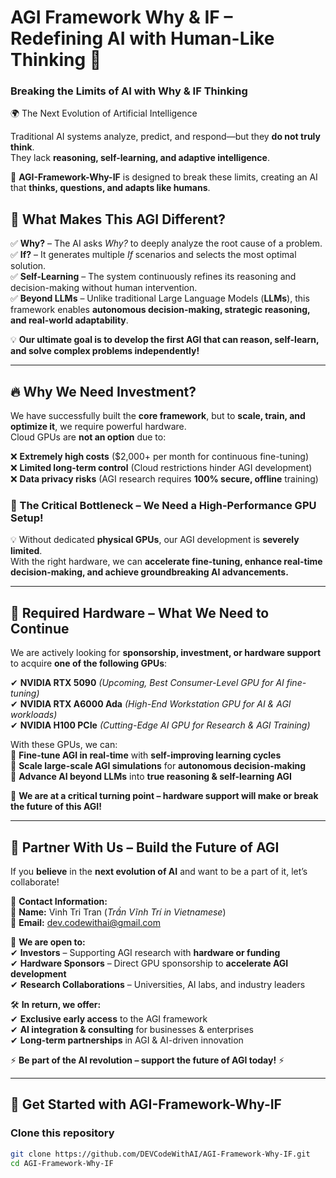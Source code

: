 # AGI Framework Why & IF – Redefining AI with Human-Like Thinking 🚀  
### Breaking the Limits of AI with Why & IF Thinking  
🌍 The Next Evolution of Artificial Intelligence  

Traditional AI systems analyze, predict, and respond—but they **do not truly think**.  
They lack **reasoning, self-learning, and adaptive intelligence**.  

🔹 **AGI-Framework-Why-IF** is designed to break these limits, creating an AI that **thinks, questions, and adapts like humans**.  

## **🔹 What Makes This AGI Different?**  
✅ **Why?** – The AI asks *Why?* to deeply analyze the root cause of a problem.  
✅ **If?** – It generates multiple *If* scenarios and selects the most optimal solution.  
✅ **Self-Learning** – The system continuously refines its reasoning and decision-making without human intervention.  
✅ **Beyond LLMs** – Unlike traditional Large Language Models (**LLMs**), this framework enables **autonomous decision-making, strategic reasoning, and real-world adaptability**.  

💡 **Our ultimate goal is to develop the first AGI that can reason, self-learn, and solve complex problems independently!**  

---

## **🔥 Why We Need Investment?**  

We have successfully built the **core framework**, but to **scale, train, and optimize it**, we require powerful hardware.  
Cloud GPUs are **not an option** due to:  

❌ **Extremely high costs** ($2,000+ per month for continuous fine-tuning)  
❌ **Limited long-term control** (Cloud restrictions hinder AGI development)  
❌ **Data privacy risks** (AGI research requires **100% secure, offline** training)  

### **🚀 The Critical Bottleneck – We Need a High-Performance GPU Setup!**  

💡 Without dedicated **physical GPUs**, our AGI development is **severely limited**.  
With the right hardware, we can **accelerate fine-tuning, enhance real-time decision-making, and achieve groundbreaking AI advancements.**  

---

## **🔧 Required Hardware – What We Need to Continue**  

We are actively looking for **sponsorship, investment, or hardware support** to acquire **one of the following GPUs**:  

✔ **NVIDIA RTX 5090** *(Upcoming, Best Consumer-Level GPU for AI fine-tuning)*  
✔ **NVIDIA RTX A6000 Ada** *(High-End Workstation GPU for AI & AGI workloads)*  
✔ **NVIDIA H100 PCIe** *(Cutting-Edge AI GPU for Research & AGI Training)*  

With these GPUs, we can:  
🔹 **Fine-tune AGI in real-time** with **self-improving learning cycles**  
🔹 **Scale large-scale AGI simulations** for **autonomous decision-making**  
🔹 **Advance AI beyond LLMs** into **true reasoning & self-learning AGI**  

🚀 **We are at a critical turning point – hardware support will make or break the future of this AGI!**  

---

## **📩 Partner With Us – Build the Future of AGI**  

If you **believe** in the **next evolution of AI** and want to be a part of it, let’s collaborate!  

📌 **Contact Information:**  
👤 **Name:** Vinh Tri Tran (*Trần Vĩnh Trí in Vietnamese*)  
📧 **Email:** [dev.codewithai@gmail.com](mailto:dev.codewithai@gmail.com)  

🔹 **We are open to:**  
✔ **Investors** – Supporting AGI research with **hardware or funding**  
✔ **Hardware Sponsors** – Direct GPU sponsorship to **accelerate AGI development**  
✔ **Research Collaborations** – Universities, AI labs, and industry leaders  

🛠️ **In return, we offer:**  
✔ **Exclusive early access** to the AGI framework  
✔ **AI integration & consulting** for businesses & enterprises  
✔ **Long-term partnerships** in AGI & AI-driven innovation  

⚡ **Be part of the AI revolution – support the future of AGI today!** ⚡  

---

## **📌 Get Started with AGI-Framework-Why-IF**  

### **Clone this repository**  
```bash
git clone https://github.com/DEVCodeWithAI/AGI-Framework-Why-IF.git
cd AGI-Framework-Why-IF
